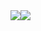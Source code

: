   <div>
      <a href="https://github.com/RodolfoN1" style="display:flex;align-items: flex-start;justify-content:flex-start;">
          <img  src="https://github-readme-stats.vercel.app/api?username=RodolfoN1&show_icons=true&theme=dracula&include_all_commits=true" />
          <img  src="https://github-readme-stats.vercel.app/api/top-langs/?username=RodolfoN1&theme=dark&layout=donut" />
      </a>
  </div> 
